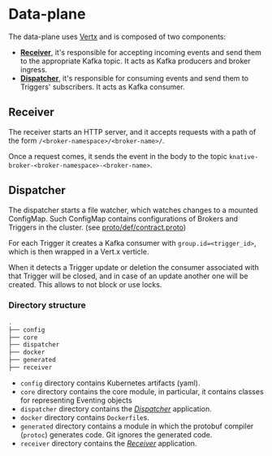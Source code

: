 # Data-plane

The data-plane uses [Vertx](https://vertx.io/) and is composed of two components:

- [**Receiver**](#receiver), it's responsible for accepting incoming events and send them to the appropriate Kafka
  topic. It acts as Kafka producers and broker ingress.
- [**Dispatcher**](#dispatcher), it's responsible for consuming events and send them to Triggers' subscribers. It acts
  as Kafka consumer.

## Receiver

The receiver starts an HTTP server, and it accepts requests with a path of the form
`/<broker-namespace>/<broker-name>/`.

Once a request comes, it sends the event in the body to the topic `knative-broker-<broker-namespace>-<broker-name>`.

## Dispatcher

The dispatcher starts a file watcher, which watches changes to a mounted ConfigMap. Such ConfigMap contains
configurations of Brokers and Triggers in the cluster. (see [proto/def/contract.proto](../proto/def/contract.proto))

For each Trigger it creates a Kafka consumer with `group.id=<trigger_id>`, which is then wrapped in a Vert.x verticle.

When it detects a Trigger update or deletion the consumer associated with that Trigger will be closed, and in case of an
update another one will be created. This allows to not block or use locks.

### Directory structure

```bash
.
├── config
├── core
├── dispatcher
├── docker
├── generated
├── receiver
```

- `config` directory contains Kubernetes artifacts (yaml).
- `core` directory contains the core module, in particular, it contains classes for representing Eventing objects
- `dispatcher` directory contains the [_Dispatcher_](#dispatcher) application.
- `docker` directory contains `Dockerfile`s.
- `generated` directory contains a module in which the protobuf compiler (`protoc`) generates code. Git ignores the
  generated code.
- `receiver` directory contains the [_Receiver_](#receiver) application.
